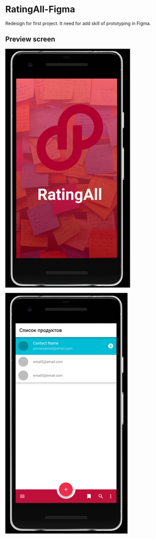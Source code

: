 # RatingAll-Figma
Redesign for first project. It need for add skill of prototyping in Figma.

## Preview screen

![Preloader](/img/preloader.png)

![Main screen](/img/main.png)
